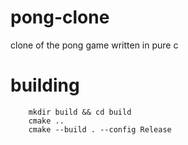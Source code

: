 # pong-clone
clone of the pong game written in pure c

# building

```
    mkdir build && cd build
    cmake ..
    cmake --build . --config Release
```